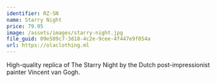 ```yaml
---
identifier: RZ-SN
name: Starry Night
price: 79.95
image: /assets/images/starry-night.jpg
file_guid: 09e589c7-3d18-4c2e-9cee-4f447e9f054a
url: https://olaclothing.ml
---
```

High-quality replica of The Starry Night by the Dutch post-impressionist painter Vincent van Gogh.
